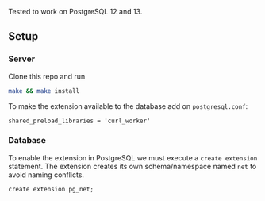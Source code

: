 Tested to work on PostgreSQL 12 and 13.

## Setup

### Server
Clone this repo and run

```bash
make && make install
```

To make the extension available to the database add on `postgresql.conf`:

```
shared_preload_libraries = 'curl_worker'
```


### Database
To enable the extension in PostgreSQL we must execute a `create extension` statement. The extension creates its own schema/namespace named `net` to avoid naming conflicts.

```psql
create extension pg_net;
```
